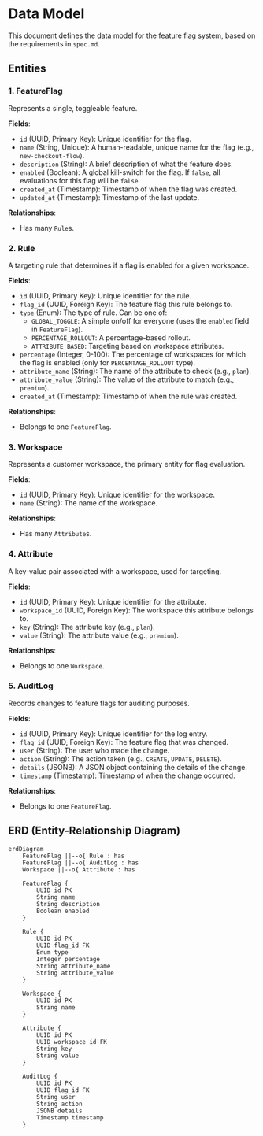 # Data Model

This document defines the data model for the feature flag system, based on the requirements in `spec.md`.

## Entities

### 1. FeatureFlag

Represents a single, toggleable feature.

**Fields**:
- `id` (UUID, Primary Key): Unique identifier for the flag.
- `name` (String, Unique): A human-readable, unique name for the flag (e.g., `new-checkout-flow`).
- `description` (String): A brief description of what the feature does.
- `enabled` (Boolean): A global kill-switch for the flag. If `false`, all evaluations for this flag will be `false`.
- `created_at` (Timestamp): Timestamp of when the flag was created.
- `updated_at` (Timestamp): Timestamp of the last update.

**Relationships**:
- Has many `Rule`s.

### 2. Rule

A targeting rule that determines if a flag is enabled for a given workspace.

**Fields**:
- `id` (UUID, Primary Key): Unique identifier for the rule.
- `flag_id` (UUID, Foreign Key): The feature flag this rule belongs to.
- `type` (Enum): The type of rule. Can be one of:
    - `GLOBAL_TOGGLE`: A simple on/off for everyone (uses the `enabled` field in `FeatureFlag`).
    - `PERCENTAGE_ROLLOUT`: A percentage-based rollout.
    - `ATTRIBUTE_BASED`: Targeting based on workspace attributes.
- `percentage` (Integer, 0-100): The percentage of workspaces for which the flag is enabled (only for `PERCENTAGE_ROLLOUT` type).
- `attribute_name` (String): The name of the attribute to check (e.g., `plan`).
- `attribute_value` (String): The value of the attribute to match (e.g., `premium`).
- `created_at` (Timestamp): Timestamp of when the rule was created.

**Relationships**:
- Belongs to one `FeatureFlag`.

### 3. Workspace

Represents a customer workspace, the primary entity for flag evaluation.

**Fields**:
- `id` (UUID, Primary Key): Unique identifier for the workspace.
- `name` (String): The name of the workspace.

**Relationships**:
- Has many `Attribute`s.

### 4. Attribute

A key-value pair associated with a workspace, used for targeting.

**Fields**:
- `id` (UUID, Primary Key): Unique identifier for the attribute.
- `workspace_id` (UUID, Foreign Key): The workspace this attribute belongs to.
- `key` (String): The attribute key (e.g., `plan`).
- `value` (String): The attribute value (e.g., `premium`).

**Relationships**:
- Belongs to one `Workspace`.

### 5. AuditLog

Records changes to feature flags for auditing purposes.

**Fields**:
- `id` (UUID, Primary Key): Unique identifier for the log entry.
- `flag_id` (UUID, Foreign Key): The feature flag that was changed.
- `user` (String): The user who made the change.
- `action` (String): The action taken (e.g., `CREATE`, `UPDATE`, `DELETE`).
- `details` (JSONB): A JSON object containing the details of the change.
- `timestamp` (Timestamp): Timestamp of when the change occurred.

**Relationships**:
- Belongs to one `FeatureFlag`.

## ERD (Entity-Relationship Diagram)

```mermaid
erdDiagram
    FeatureFlag ||--o{ Rule : has
    FeatureFlag ||--o{ AuditLog : has
    Workspace ||--o{ Attribute : has

    FeatureFlag {
        UUID id PK
        String name
        String description
        Boolean enabled
    }

    Rule {
        UUID id PK
        UUID flag_id FK
        Enum type
        Integer percentage
        String attribute_name
        String attribute_value
    }

    Workspace {
        UUID id PK
        String name
    }

    Attribute {
        UUID id PK
        UUID workspace_id FK
        String key
        String value
    }

    AuditLog {
        UUID id PK
        UUID flag_id FK
        String user
        String action
        JSONB details
        Timestamp timestamp
    }
```
